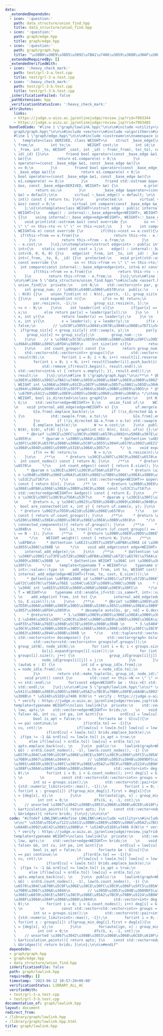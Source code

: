 ```yaml
---
data:
  _extendedDependsOn:
  - icon: ':question:'
    path: data_structure/union_find.hpp
    title: data_structure/union_find.hpp
  - icon: ':question:'
    path: graph/edge.hpp
    title: graph/edge.hpp
  - icon: ':question:'
    path: graph/graph.hpp
    title: "\u30B0\u30E9\u30D5\u3092\u7BA1\u7406\u3059\u308B\u30AF\u30E9\u30B9\u3002"
  _extendedRequiredBy: []
  _extendedVerifiedWith:
  - icon: ':heavy_check_mark:'
    path: test/grl-3-a.test.cpp
    title: test/grl-3-a.test.cpp
  - icon: ':heavy_check_mark:'
    path: test/grl-3-b.test.cpp
    title: test/grl-3-b.test.cpp
  _isVerificationFailed: false
  _pathExtension: hpp
  _verificationStatusIcon: ':heavy_check_mark:'
  attributes:
    links:
    - https://judge.u-aizu.ac.jp/onlinejudge/review.jsp?rid=7093344
    - https://judge.u-aizu.ac.jp/onlinejudge/review.jsp?rid=7093485
  bundledCode: "#line 1 \"graph/lowlink.hpp\"\n\n\n#include <utility>\n#line 1 \"\
    graph/graph.hpp\"\n\n\n#include <vector>\n#include <algorithm>\n#include <tuple>\n\
    #line 1 \"graph/edge.hpp\"\n\n\n#include <iostream>\n\nnamespace internal{\n \
    \   template<class DERIVED, class WEIGHT>\n    struct _base_edge{\n        int\
    \ from;\n        int to;\n        WEIGHT cost;\n        int id;\n        _base_edge(int\
    \ _from, int _to, WEIGHT _cost, int _id) : from(_from), to(_to), cost(_cost),\
    \ id(_id) {}\n\n        friend bool operator>(const _base_edge &e1, const _base_edge\
    \ &e){\n            return e1.compare(e) > 0;\n        }\n        friend bool\
    \ operator>=(const _base_edge &e1, const _base_edge &e){\n            return e1.compare(e)\
    \ >= 0;\n        }\n        friend bool operator<(const _base_edge &e1, const\
    \ _base_edge &e){\n            return e1.compare(e) < 0;\n        }\n        friend\
    \ bool operator<=(const _base_edge &e1, const _base_edge &e){\n            return\
    \ e1.compare(e) <= 0;\n        }\n        friend std::ostream &operator<<(std::ostream\
    \ &os, const _base_edge<DERIVED, WEIGHT> &e) {\n            e.print(os);\n   \
    \         return os;\n        }\n        _base_edge &operator=(const _base_edge\
    \ &e) = default;\n\n        virtual ~_base_edge() = default; \n\n        operator\
    \ int() const { return to; }\n\n      protected:\n        virtual void print(std::ostream\
    \ &os) const = 0;\n        virtual int compare(const _base_edge &e) const = 0;\n\
    \    };\n}\n\ntemplate<class WEIGHT>\nstruct edge : public internal::_base_edge<edge<WEIGHT>,\
    \ WEIGHT>{\n    edge() : internal::_base_edge<edge<WEIGHT>, WEIGHT>(0, 0, 0, 0)\
    \ {}\n    using internal::_base_edge<edge<WEIGHT>, WEIGHT>::_base_edge;\n  protected:\n\
    \    void print(std::ostream &os) const override {\n        os << this->from <<\
    \ \" \" << this->to << \" \" << this->cost;\n    }  \n    int compare(const internal::_base_edge<edge<WEIGHT>,\
    \ WEIGHT>& e) const override {\n        if(this->cost == e.cost){\n          \
    \  if(this->from == e.from){\n                return this->to - e.to;\n      \
    \      }\n            return this->from - e.from;\n        }\n        return this->cost\
    \ - e.cost;\n    }\n};\n\ntemplate<>\nstruct edge<int> : public internal::_base_edge<edge<int>,\
    \ int>{\n    static const int cost = 1;\n    edge() : internal::_base_edge<edge<int>,\
    \ int>(0, 0, 0, 0) {}\n    edge(int _from, int _to, int _id) : _base_edge<edge<int>,\
    \ int>(_from, _to, 0, _id) {}\n  protected:\n    void print(std::ostream &os)\
    \ const override {\n        os << this->from << \" \" << this->to;\n    }\n  \
    \  int compare(const internal::_base_edge<edge<int>, int>& e) const override {\n\
    \        if(this->from == e.from){\n            return this->to - e.to;\n    \
    \    }\n        return this->from - e.from;\n    }\n};\n\n\n#line 1 \"data_structure/union_find.hpp\"\
    \n\n\n#line 5 \"data_structure/union_find.hpp\"\n#include <assert.h>\n\nclass\
    \ union_find{\n  private:\n    int N;\n    std::vector<int> par, group_siz;\n\
    \    int group_num; // \u96C6\u5408\u306E\u6570\n\n  public:\n    union_find()\
    \ : N(0) {}\n    union_find(int n) : N(n), par(n, -1), group_siz(n, 1), group_num(n)\
    \ {}\n\n    void expand(int n){\n        if(n <= N) return;\n        N = n;\n\
    \        par.resize(n, -1);\n        group_siz.resize(n, 1);\n        group_num\
    \ += n - N;\n    }\n\n    int leader(int x){\n        if(par[x] == -1) return\
    \ x;\n        else return par[x] = leader(par[x]);\n    }\n \n    bool same(int\
    \ x, int y){\n        return leader(x) == leader(y);\n    }\n \n    bool merge(int\
    \ x, int y){\n        x = leader(x); y = leader(y);\n        if(x == y) return\
    \ false;\n        // \u5C0F\u3055\u3044\u307B\u3046\u306B\u7D71\u5408\n      \
    \  if(group_siz[x] < group_siz[y]) std::swap(x, y);\n        par[y] = x;\n   \
    \     group_siz[x] += group_siz[y];\n        group_num--;\n        return true;\n\
    \    }\n\n    // x \u306E\u5C5E\u3059\u308B\u30B0\u30EB\u30FC\u30D7\u306E\u30B5\
    \u30A4\u30BA\u3092\u8FD4\u3059\n    int size(int x){\n        return group_siz[leader(x)];\n\
    \    }\n\n    int count_groups() const {\n        return group_num;\n    }\n\n\
    \    std::vector<std::vector<int>> groups(){\n        std::vector<std::vector<int>>\
    \ result(N);\n        for(int i = 0; i < N; i++) result[i].reserve(group_siz[i]);\n\
    \        for(int i = 0; i < N; i++) result[leader(i)].push_back(i);\n        result.erase(\n\
    \            std::remove_if(result.begin(), result.end(),\n            [&](const\
    \ std::vector<int>& v) { return v.empty(); }), result.end());\n        return\
    \ result;\n    }\n};\n\n\n#line 8 \"graph/graph.hpp\"\n\n/**\n * @brief \u30B0\
    \u30E9\u30D5\u3092\u7BA1\u7406\u3059\u308B\u30AF\u30E9\u30B9\u3002\n * @tparam\
    \ WEIGHT int \u306A\u3089\u91CD\u307F\u306A\u3057\u3001\u305D\u3046\u3067\u306A\
    \u3044\u306A\u3089\u91CD\u307F\u3064\u304D\u30B0\u30E9\u30D5\n * @tparam is_directed\
    \ \u6709\u5411\u30B0\u30E9\u30D5\u304B\u3068\u3046\u304B\n */\ntemplate <typename\
    \ WEIGHT, bool is_directed>\nclass graph{\n    private:\n    int N;\n    std::vector<std::vector<edge<WEIGHT>>>\
    \ G;\n    std::vector<edge<WEIGHT>> E;\n    union_find uf;\n    WEIGHT W = 0;\n\
    \n    void internal_add_edge(edge<WEIGHT> e) {\n        uf.merge(e.from, e.to);\n\
    \        G[e.from].emplace_back(e);\n        if (!is_directed && e.from != e.to)\
    \ {\n            std::swap(e.from, e.to);\n            G[e.from].emplace_back(e);\n\
    \        }\n        if (!is_directed && e.from > e.to) std::swap(e.from, e.to);\n\
    \        E.emplace_back(e);\n        W += e.cost;\n    }\n\n  public:\n    graph():\
    \ N(0), G(0), uf(0) {};\n    graph(int n): N(n), G(n), uf(n) {};\n\n    /**\n\
    \     * @brief \u30CE\u30FC\u30C9\u306E\u6570\u3092n\u500B\u307E\u3067\u5897\u3084\
    \u3059\n     * @param n \u30B5\u30A4\u30BA\n     * @attention \u4ECA\u306E\u30CE\
    \u30FC\u30C9\u6570\u3088\u308A\u5C0F\u3055\u3044\u6570\u3092\u6E21\u3057\u305F\
    \u3068\u304D\u3001\u5909\u5316\u306A\u3057\n     */ \n    void expand(int n){\n\
    \        if(n <= N) return;\n        N = n;\n        G.resize(n);\n        uf.expand(n);\n\
    \    }\n\n    /**\n     * @return \u30CE\u30FC\u30C9\u306E\u6570\n     */\n  \
    \  int count_nodes() const { return N; }\n\n    /**\n     * @return \u8FBA\u306E\
    \u6570\n     */\n    int count_edges() const { return E.size(); }\n\n    /** \n\
    \     * @param n \u30CE\u30FC\u30C9\u756A\u53F7\n     * @return \u30CE\u30FC\u30C9\
    \ n \u304B\u3089\u306E\u96A3\u63A5\u9802\u70B9\u306E\u30EA\u30B9\u30C8\u306E const\
    \ \u53C2\u7167\n     */\n    const std::vector<edge<WEIGHT>> &operator[](int n)\
    \ const { return G[n]; }\n\n    /** \n     * @return \u30B0\u30E9\u30D5\u5168\u4F53\
    \u306E\u8FBA\u306E\u30EA\u30B9\u30C8\u306E const \u53C2\u7167\n     */\n    const\
    \ std::vector<edge<WEIGHT>> &edges() const { return E; }\n\n    /**\n     * @param\
    \ x \u30CE\u30FC\u30C9\u756A\u53F7\n     * @param y \u30CE\u30FC\u30C9\u756A\u53F7\
    \n     * @return x, y \u304C\u9023\u7D50\u304B\u3069\u3046\u304B\n     */\n  \
    \  bool are_connected(int x, int y) { return uf.same(x, y); }\n\n    /**\n   \
    \  * @return \u9023\u7D50\u6210\u5206\u306E\u6570\n     */\n    int count_connected_components()\
    \ const { return uf.count_groups(); }\n\n    /**\n     * @return \u9023\u7D50\u6210\
    \u5206\u306E\u30EA\u30B9\u30C8\u306E\u30EA\u30B9\u30C8\n     */\n    std::vector<std::vector<int>>\
    \ connected_components(){ return uf.groups(); }\n\n    /**\n     * @return \u6728\
    \u304B\n     */\n    bool is_tree(){ return (uf.count_groups() == 1 && E.size()\
    \ == N - 1); }\n\n    /**\n     * @return \u30B0\u30E9\u30D5\u306E\u91CD\u307F\
    \n     */\n    WEIGHT weight() const { return W; }\n\n    /**\n     * @param e\
    \ \u8FBA\n     * @attention \u6E21\u3057\u305F\u8FBA\u306E id \u306F\u4FDD\u6301\
    \u3055\u308C\u308B \n     */\n    void add_edge(const edge<WEIGHT> &e){\n    \
    \    internal_add_edge(e);\n    }\n\n    /**\n     * @attention \u8FBA\u306E id\
    \ \u306F\u3001(\u73FE\u5728\u306E\u8FBA\u306E\u672C\u6570)\u756A\u76EE \u304C\u632F\
    \u3089\u308C\u308B \n     * @attention WEIGHT \u304C int \u3060\u3068\u30A8\u30E9\
    \u30FC\n     */\n    template<typename T = WEIGHT>\n    typename std::enable_if<!std::is_same<T,\
    \ int>::value>::type \n    add_edge(int from, int to, WEIGHT cost) {\n       \
    \ internal_add_edge(edge<WEIGHT>(from, to, cost, E.size()));\n    }\n\n    /**\n\
    \     * @attention \u8FBA\u306E id \u306F\u3001(\u73FE\u5728\u306E\u8FBA\u306E\
    \u672C\u6570)\u756A\u76EE \u304C\u632F\u3089\u308C\u308B \n     * @attention WEIGHT\
    \ \u304C int \u4EE5\u5916\u3060\u3068\u30A8\u30E9\u30FC\n     */\n    template<typename\
    \ T = WEIGHT>\n    typename std::enable_if<std::is_same<T, int>::value>::type\
    \ \n    add_edge(int from, int to) {\n        internal_add_edge(edge<int>(from,\
    \ to, E.size()));\n    }\n\n    /**\n     * @brief \u30B0\u30E9\u30D5\u3092\u9023\
    \u7D50\u306A\u30B0\u30E9\u30D5\u306B\u5206\u3051\u3066\u30EA\u30B9\u30C8\u306B\
    \u3057\u3066\u8FD4\u3059\n     * @example auto[Gs, gr, nd] = G.decompose();\n\
    \     * @returns\n     * 1.\u30B0\u30E9\u30D5\u306E\u30EA\u30B9\u30C8 \n     *\
    \ 2.\u5404\u30CE\u30FC\u30C9\u304C\u30B0\u30E9\u30D5\u306E\u30EA\u30B9\u30C8\u306E\
    \u4F55\u756A\u76EE\u306B\u5C5E\u3059\u308B\u304B \n     * 3.\u5404\u30CE\u30FC\
    \u30C9\u304C\u30B0\u30E9\u30D5\u306E\u3069\u306E\u30CE\u30FC\u30C9\u306B\u306A\
    \u3063\u3066\u3044\u308B\u304B \n    */\n    std::tuple<std::vector<graph>, std::vector<int>,\
    \ std::vector<int>> decompose() {\n        std::vector<graph> Gs(uf.count_groups());\n\
    \        std::vector<std::vector<int>> groups(uf.groups());\n        std::vector<int>\
    \ group_id(N), node_id(N);\n        for (int i = 0; i < groups.size(); i++) {\n\
    \            Gs[i].expand(groups[i].size());\n            for (int j = 0; j <\
    \ groups[i].size(); j++) {\n                group_id[groups[i][j]] = i;\n    \
    \            node_id[groups[i][j]] = j;\n            }\n        }\n        for\
    \ (auto& e : E) {\n            int id = group_id[e.from];\n            e.from\
    \ = node_id[e.from];\n            e.to = node_id[e.to];\n            Gs[id].add_edge(e);\n\
    \        }\n        return std::make_tuple(Gs, group_id, node_id);\n    }\n\n\
    \    void print() const {\n        std::cout << this->N << \" \" << this->E.size()\
    \ << std::endl;\n        for(const edge<WEIGHT> &e : this->E) std::cout << e <<\
    \ std::endl;\n    }\n};\n\n\n#line 5 \"graph/lowlink.hpp\"\n\n/* \u5358\u7D14\u7121\
    \u5411\u30B0\u30E9\u30D5\u306E\u95A2\u7BC0\u70B9\u30FB\u6A4B\u3092\u6C42\u3081\
    \u308B\n * \u524D\u51E6\u7406 O(N)\n * verify : https://judge.u-aizu.ac.jp/onlinejudge/review.jsp?rid=7093344\n\
    \ * verify : https://judge.u-aizu.ac.jp/onlinejudge/review.jsp?rid=7093485\n */\n\
    template<typename WEIGHT>\nclass lowlink{\n  private:\n    std::vector<int> ord,\
    \ low, apts;\n    std::vector<edge<WEIGHT>> brids;\n    \n    void dfs(const graph<WEIGHT,\
    \ false> &G, int cu, int pa, int &cnt){\n        ord[cu] = low[cu] = cnt++;\n\
    \        bool is_apt = false;\n        for(auto &e : G[cu]){\n            if(e.to\
    \ == pa) continue;\n            if(ord[e.to] == -1){\n                dfs(G, e.to,\
    \ cu, cnt);\n                if(low[cu] > low[e.to]) low[cu] = low[e.to];\n  \
    \              if(ord[cu] < low[e.to]) brids.emplace_back(e);\n              \
    \  if(pa != -1 && ord[cu] <= low[e.to]) is_apt = true;\n            }\n      \
    \      else if(low[cu] > ord[e.to]) low[cu] = ord[e.to];\n        }\n        if(is_apt)\
    \ apts.emplace_back(cu); \n    }\n\n  public:\n    lowlink(graph<WEIGHT, false>\
    \ &G) : ord(G.count_nodes(), -1), low(G.count_nodes(), -1) {\n        // \u6B21\
    \u6570\u304C\u6700\u5C0F\u306E\u30CE\u30FC\u30C9\u306F\u5FC5\u305A\u95A2\u7BC0\
    \u70B9\u3067\u306A\u3044\n        // \u305D\u3053\u304B\u3089DFS\u3059\u308C\u3070\
    \u3001\u6839\u30CE\u30FC\u30C9\u306E\u95A2\u7BC0\u70B9\u5224\u5B9A\u3092\u884C\
    \u308F\u306A\u304F\u3066\u3088\u3044\n        std::vector<int> deg(G.count_nodes(),\
    \ 0);\n        for(int i = 0; i < G.count_nodes(); i++) deg[i] = G[i].size();\
    \ \n        \n        const std::vector<std::vector<int>> groups = G.connected_components();\n\
    \        int sz = groups.size();\n        std::vector<std::pair<int, int>> group_min_deg(sz,\
    \ {std::numeric_limits<int>::max(), -1});\n        for(int i = 0; i < sz; i++)\
    \ for(int x : groups[i]) if(group_min_deg[i].first > deg[x]){\n            group_min_deg[i]\
    \ = {deg[x], x};\n        }\n\n        for(auto[ign, x] : group_min_deg){\n  \
    \          int cnt = 0;\n            dfs(G, x, -1, cnt);\n        }\n    }\n\n\
    \    // unsorted \u3067\u3042\u308B\u3053\u3068\u306B\u6CE8\u610F\n    const std::vector<int>\
    \ &articulation_points(){ return apts; }\n    const std::vector<edge<WEIGHT>>\
    \ &bridges(){ return brids; }\n\n};\n\n\n\n"
  code: "#ifndef LOWLINK\n#define LOWLINK\n#include <utility>\n#include \"graph.hpp\"\
    \n\n/* \u5358\u7D14\u7121\u5411\u30B0\u30E9\u30D5\u306E\u95A2\u7BC0\u70B9\u30FB\
    \u6A4B\u3092\u6C42\u3081\u308B\n * \u524D\u51E6\u7406 O(N)\n * verify : https://judge.u-aizu.ac.jp/onlinejudge/review.jsp?rid=7093344\n\
    \ * verify : https://judge.u-aizu.ac.jp/onlinejudge/review.jsp?rid=7093485\n */\n\
    template<typename WEIGHT>\nclass lowlink{\n  private:\n    std::vector<int> ord,\
    \ low, apts;\n    std::vector<edge<WEIGHT>> brids;\n    \n    void dfs(const graph<WEIGHT,\
    \ false> &G, int cu, int pa, int &cnt){\n        ord[cu] = low[cu] = cnt++;\n\
    \        bool is_apt = false;\n        for(auto &e : G[cu]){\n            if(e.to\
    \ == pa) continue;\n            if(ord[e.to] == -1){\n                dfs(G, e.to,\
    \ cu, cnt);\n                if(low[cu] > low[e.to]) low[cu] = low[e.to];\n  \
    \              if(ord[cu] < low[e.to]) brids.emplace_back(e);\n              \
    \  if(pa != -1 && ord[cu] <= low[e.to]) is_apt = true;\n            }\n      \
    \      else if(low[cu] > ord[e.to]) low[cu] = ord[e.to];\n        }\n        if(is_apt)\
    \ apts.emplace_back(cu); \n    }\n\n  public:\n    lowlink(graph<WEIGHT, false>\
    \ &G) : ord(G.count_nodes(), -1), low(G.count_nodes(), -1) {\n        // \u6B21\
    \u6570\u304C\u6700\u5C0F\u306E\u30CE\u30FC\u30C9\u306F\u5FC5\u305A\u95A2\u7BC0\
    \u70B9\u3067\u306A\u3044\n        // \u305D\u3053\u304B\u3089DFS\u3059\u308C\u3070\
    \u3001\u6839\u30CE\u30FC\u30C9\u306E\u95A2\u7BC0\u70B9\u5224\u5B9A\u3092\u884C\
    \u308F\u306A\u304F\u3066\u3088\u3044\n        std::vector<int> deg(G.count_nodes(),\
    \ 0);\n        for(int i = 0; i < G.count_nodes(); i++) deg[i] = G[i].size();\
    \ \n        \n        const std::vector<std::vector<int>> groups = G.connected_components();\n\
    \        int sz = groups.size();\n        std::vector<std::pair<int, int>> group_min_deg(sz,\
    \ {std::numeric_limits<int>::max(), -1});\n        for(int i = 0; i < sz; i++)\
    \ for(int x : groups[i]) if(group_min_deg[i].first > deg[x]){\n            group_min_deg[i]\
    \ = {deg[x], x};\n        }\n\n        for(auto[ign, x] : group_min_deg){\n  \
    \          int cnt = 0;\n            dfs(G, x, -1, cnt);\n        }\n    }\n\n\
    \    // unsorted \u3067\u3042\u308B\u3053\u3068\u306B\u6CE8\u610F\n    const std::vector<int>\
    \ &articulation_points(){ return apts; }\n    const std::vector<edge<WEIGHT>>\
    \ &bridges(){ return brids; }\n\n};\n\n\n#endif"
  dependsOn:
  - graph/graph.hpp
  - graph/edge.hpp
  - data_structure/union_find.hpp
  isVerificationFile: false
  path: graph/lowlink.hpp
  requiredBy: []
  timestamp: '2023-06-12 10:57:20+09:00'
  verificationStatus: LIBRARY_ALL_AC
  verifiedWith:
  - test/grl-3-a.test.cpp
  - test/grl-3-b.test.cpp
documentation_of: graph/lowlink.hpp
layout: document
redirect_from:
- /library/graph/lowlink.hpp
- /library/graph/lowlink.hpp.html
title: graph/lowlink.hpp
---
```

